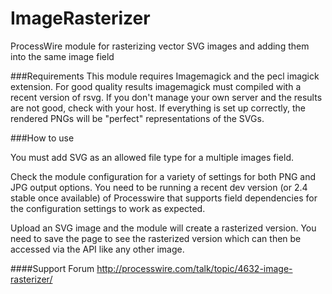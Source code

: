 ImageRasterizer
===============

ProcessWire module for rasterizing vector SVG images and adding them into the same image field

###Requirements
This module requires Imagemagick and the pecl imagick extension.
For good quality results imagemagick must compiled with a recent version of rsvg. If you don't manage your own server and the results are not good, check with your host.
If everything is set up correctly, the rendered PNGs will be "perfect" representations of the SVGs.

###How to use

You must add SVG as an allowed file type for a multiple images field.

Check the module configuration for a variety of settings for both PNG and JPG output options. You need to be running a recent dev version (or 2.4 stable once available) of Processwire that supports field dependencies for the configuration settings to work as expected.

Upload an SVG image and the module will create a rasterized version.
You need to save the page to see the rasterized version which can then be accessed via the API like any other image.

####Support Forum
http://processwire.com/talk/topic/4632-image-rasterizer/
